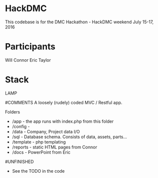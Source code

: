 # HackDMC
This codebase is for the DMC Hackathon - HackDMC weekend July 15-17, 2016


# Participants
Will
Connor
Eric
Taylor


# Stack
LAMP

#COMMENTS
A loosely (rudely) coded MVC / Restful app.  


Folders
* /app - the app runs with index.php from this folder
* /config - 
* /data - Company, Project data I/O
* /sql - Database schema. Consists of data, assets, parts...
* /template - php templating 
* /reports - static HTML pages from Connor
* /docs - PowerPoint from Eric



#UNFINISHED
* See the TODO in the code